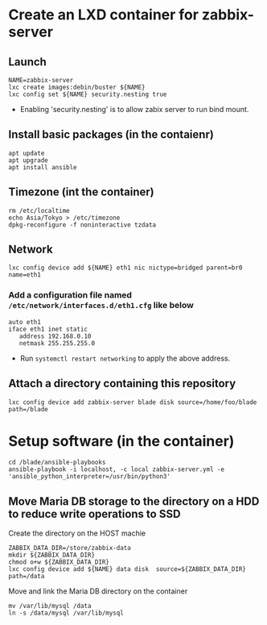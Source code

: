 # Create an LXD container for zabbix-server

## Launch
    NAME=zabbix-server
    lxc create images:debin/buster ${NAME}
    lxc config set ${NAME} security.nesting true

- Enabling 'security.nesting' is to allow zabix server to run bind mount.


## Install basic packages (in the contaienr)
    apt update
    apt upgrade
    apt install ansible

## Timezone (int the container)
    rm /etc/localtime
    echo Asia/Tokyo > /etc/timezone
    dpkg-reconfigure -f noninteractive tzdata

## Network
    lxc config device add ${NAME} eth1 nic nictype=bridged parent=br0 name=eth1

### Add a configuration file named `/etc/network/interfaces.d/eth1.cfg` like below
    auto eth1
    iface eth1 inet static
       address 192.168.0.10
       netmask 255.255.255.0

- Run `systemctl restart networking` to apply the above address.

## Attach a directory containing this repository
    lxc config device add zabbix-server blade disk source=/home/foo/blade path=/blade

# Setup software (in the container)
    cd /blade/ansible-playbooks
    ansible-playbook -i localhost, -c local zabbix-server.yml -e 'ansible_python_interpreter=/usr/bin/python3'


## Move Maria DB storage to the directory on a HDD to reduce write operations to SSD
Create the directory on the HOST machie

    ZABBIX_DATA_DIR=/store/zabbix-data
    mkdir ${ZABBIX_DATA_DIR}
    chmod o+w ${ZABBIX_DATA_DIR}
    lxc config device add ${NAME} data disk  source=${ZABBIX_DATA_DIR} path=/data

Move and link the Maria DB directory on the container

    mv /var/lib/mysql /data
    ln -s /data/mysql /var/lib/mysql
